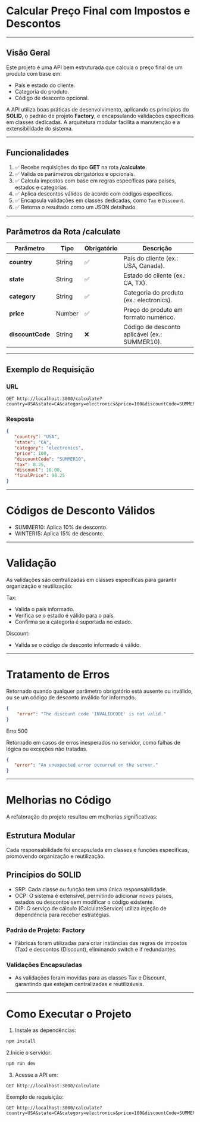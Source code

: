 # **Calcular Preço Final com Impostos e Descontos**

---

## **Visão Geral**

Este projeto é uma API bem estruturada que calcula o preço final de um produto com base em:

- País e estado do cliente.
- Categoria do produto.
- Código de desconto opcional.

A API utiliza boas práticas de desenvolvimento, aplicando os princípios do **SOLID**, o padrão de projeto **Factory**, e encapsulando validações específicas em classes dedicadas. A arquitetura modular facilita a manutenção e a extensibilidade do sistema.

---

## **Funcionalidades**

1. ✅ Recebe requisições do tipo **GET** na rota **/calculate**.
2. ✅ Valida os parâmetros obrigatórios e opcionais.
3. ✅ Calcula impostos com base em regras específicas para países, estados e categorias.
4. ✅ Aplica descontos válidos de acordo com códigos específicos.
5. ✅ Encapsula validações em classes dedicadas, como `Tax` e `Discount`.
6. ✅ Retorna o resultado como um JSON detalhado.

---

## **Parâmetros da Rota /calculate**

| **Parâmetro**    | **Tipo** | **Obrigatório** | **Descrição**                                 |
|------------------|----------|-----------------|-----------------------------------------------|
| **country**      | String   | ✅               | País do cliente (ex.: USA, Canada).           |
| **state**        | String   | ✅               | Estado do cliente (ex.: CA, TX).              |
| **category**     | String   | ✅               | Categoria do produto (ex.: electronics).      |
| **price**        | Number   | ✅               | Preço do produto em formato numérico.         |
| **discountCode** | String   | ❌               | Código de desconto aplicável (ex.: SUMMER10). |

---

## **Exemplo de Requisição**

### URL

```plaintext
GET http://localhost:3000/calculate?country=USA&state=CA&category=electronics&price=100&discountCode=SUMMER10
```

### Resposta

```json
{
   "country": "USA",
   "state": "CA",
   "category": "electronics",
   "price": 100,
   "discountCode": "SUMMER10",
   "tax": 8.25,
   "discount": 10.00,
   "finalPrice": 98.25
}
```
---
# Códigos de Desconto Válidos
- SUMMER10: Aplica 10% de desconto.
- WINTER15: Aplica 15% de desconto.
---
# Validação
As validações são centralizadas em classes específicas para garantir organização e reutilização:

Tax:

- Valida o país informado.
- Verifica se o estado é válido para o país.
- Confirma se a categoria é suportada no estado.

Discount:

- Valida se o código de desconto informado é válido.
---
# Tratamento de Erros

Retornado quando qualquer parâmetro obrigatório está ausente ou inválido, ou se um código de desconto inválido for informado.

```json
{
    "error": "The discount code 'INVALIDCODE' is not valid."
}
```
Erro 500

Retornado em casos de erros inesperados no servidor, como falhas de lógica ou exceções não tratadas.

```json
{
   "error": "An unexpected error occurred on the server."
}
```
---
# Melhorias no Código

A refatoração do projeto resultou em melhorias significativas:

## Estrutura Modular
Cada responsabilidade foi encapsulada em classes e funções específicas, promovendo organização e reutilização.

## Princípios do SOLID
- SRP: Cada classe ou função tem uma única responsabilidade.
- OCP: O sistema é extensível, permitindo adicionar novos países, estados ou descontos sem modificar o código existente.
- DIP: O serviço de cálculo (CalculateService) utiliza injeção de dependência para receber estratégias.

### Padrão de Projeto: Factory
- Fábricas foram utilizadas para criar instâncias das regras de impostos (Tax) e descontos (Discount), eliminando switch e if redundantes.

### Validações Encapsuladas
- As validações foram movidas para as classes Tax e Discount, garantindo que estejam centralizadas e reutilizáveis.

---

# Como Executar o Projeto

1. Instale as dependências:
```bash
npm install
```
2.Inicie o servidor:
```bash 
npm run dev
```
3. Acesse a API em:
```plaintext
GET http://localhost:3000/calculate
```
Exemplo de requisição:

```plaintext
GET http://localhost:3000/calculate?country=USA&state=CA&category=electronics&price=100&discountCode=SUMMER10
```


